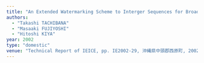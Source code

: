 ```yaml
---
title: "An Extended Watermarking Scheme to Interger Sequences for Broadcast Monitoring without Using Reference Images"
authors:
  - "Takashi TACHIBANA"
  - "Masaaki FUJIYOSHI"
  - "Hitoshi KIYA"
year: 2002
type: "domestic"
venue: "Technical Report of IEICE, pp. IE2002-29, 沖縄県中頭郡西原町, 2002-06-01."
---
```

